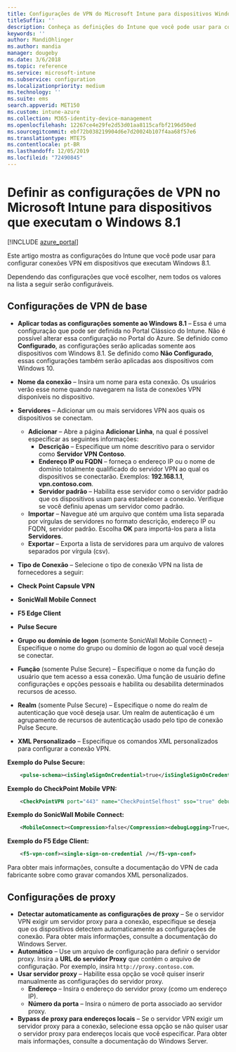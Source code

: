 ```yaml
---
title: Configurações de VPN do Microsoft Intune para dispositivos Windows 8.1
titleSuffix: ''
description: Conheça as definições do Intune que você pode usar para configurar as conexões VPN em dispositivos que executam o Windows 8.1.
keywords: ''
author: MandiOhlinger
ms.author: mandia
manager: dougeby
ms.date: 3/6/2018
ms.topic: reference
ms.service: microsoft-intune
ms.subservice: configuration
ms.localizationpriority: medium
ms.technology: ''
ms.suite: ems
search.appverid: MET150
ms.custom: intune-azure
ms.collection: M365-identity-device-management
ms.openlocfilehash: 12267ce4e29fe2d53d01aa8115cafbf2196d50ed
ms.sourcegitcommit: ebf72b038219904d6e7d20024b107f4aa68f57e6
ms.translationtype: MTE75
ms.contentlocale: pt-BR
ms.lasthandoff: 12/05/2019
ms.locfileid: "72490845"
---
```

# <a name="configure-vpn-settings-in-microsoft-intune-for-devices-running-windows-81"></a>Definir as configurações de VPN no Microsoft Intune para dispositivos que executam o Windows 8.1

[!INCLUDE [azure_portal](../includes/azure_portal.md)]

Este artigo mostra as configurações do Intune que você pode usar para configurar conexões VPN em dispositivos que executam Windows 8.1.

Dependendo das configurações que você escolher, nem todos os valores na lista a seguir serão configuráveis.

## <a name="base-vpn-settings"></a>Configurações de VPN de base


- **Aplicar todas as configurações somente ao Windows 8.1** – Essa é uma configuração que pode ser definida no Portal Clássico do Intune. Não é possível alterar essa configuração no Portal do Azure. Se definido como **Configurado**, as configurações serão aplicadas somente aos dispositivos com Windows 8.1. Se definido como **Não Configurado**, essas configurações também serão aplicadas aos dispositivos com Windows 10.
- **Nome da conexão** – Insira um nome para esta conexão. Os usuários verão esse nome quando navegarem na lista de conexões VPN disponíveis no dispositivo.
- **Servidores** – Adicionar um ou mais servidores VPN aos quais os dispositivos se conectam.
  - **Adicionar** – Abre a página **Adicionar Linha**, na qual é possível especificar as seguintes informações:
    - **Descrição** – Especifique um nome descritivo para o servidor como **Servidor VPN Contoso**.
    - **Endereço IP ou FQDN** – forneça o endereço IP ou o nome de domínio totalmente qualificado do servidor VPN ao qual os dispositivos se conectarão. Exemplos: **192.168.1.1**, **vpn.contoso.com**.
    - **Servidor padrão** – Habilita esse servidor como o servidor padrão que os dispositivos usam para estabelecer a conexão. Verifique se você definiu apenas um servidor como padrão.
  - **Importar** – Navegue até um arquivo que contém uma lista separada por vírgulas de servidores no formato descrição, endereço IP ou FQDN, servidor padrão. Escolha **OK** para importá-los para a lista **Servidores**.
  - **Exportar** – Exporta a lista de servidores para um arquivo de valores separados por vírgula (csv).

- **Tipo de Conexão** – Selecione o tipo de conexão VPN na lista de fornecedores a seguir:
- **Check Point Capsule VPN**
- **SonicWall Mobile Connect**
- **F5 Edge Client**
- **Pulse Secure**

<!--- **Fingerprint** (Check Point Capsule VPN only) - Specify a string (for example, "Contoso Fingerprint Code") that will be used to verify that the VPN server can be trusted. A fingerprint can be sent to the client so it knows to trust any server that presents the same fingerprint when connecting. If the device doesn’t already have the fingerprint, it will prompt the user to trust the VPN server that they are connecting to while showing the fingerprint. (The user manually verifies the fingerprint and chooses **trust** to connect.) --->

- **Grupo ou domínio de logon** (somente SonicWall Mobile Connect) – Especifique o nome do grupo ou domínio de logon ao qual você deseja se conectar.

- **Função** (somente Pulse Secure) – Especifique o nome da função do usuário que tem acesso a essa conexão. Uma função de usuário define configurações e opções pessoais e habilita ou desabilita determinados recursos de acesso.

- **Realm** (somente Pulse Secure) – Especifique o nome do realm de autenticação que você deseja usar. Um realm de autenticação é um agrupamento de recursos de autenticação usado pelo tipo de conexão Pulse Secure.


- **XML Personalizado** – Especifique os comandos XML personalizados para configurar a conexão VPN.

**Exemplo do Pulse Secure:**

```xml
    <pulse-schema><isSingleSignOnCredential>true</isSingleSignOnCredential></pulse-schema>
```

**Exemplo do CheckPoint Mobile VPN:**

```xml
    <CheckPointVPN port="443" name="CheckPointSelfhost" sso="true" debug="3" />
```

**Exemplo do SonicWall Mobile Connect:**

```xml
    <MobileConnect><Compression>false</Compression><debugLogging>True</debugLogging><packetCapture>False</packetCapture></MobileConnect>
```

**Exemplo do F5 Edge Client:**

```xml
    <f5-vpn-conf><single-sign-on-credential /></f5-vpn-conf>
```

Para obter mais informações, consulte a documentação do VPN de cada fabricante sobre como gravar comandos XML personalizados.


## <a name="proxy-settings"></a>Configurações de proxy

- **Detectar automaticamente as configurações de proxy** – Se o servidor VPN exigir um servidor proxy para a conexão, especifique se deseja que os dispositivos detectem automaticamente as configurações de conexão. Para obter mais informações, consulte a documentação do Windows Server.
- **Automático** – Use um arquivo de configuração para definir o servidor proxy. Insira a **URL do servidor Proxy** que contém o arquivo de configuração. Por exemplo, insira `http://proxy.contoso.com`.
- **Usar servidor proxy** – Habilite essa opção se você quiser inserir manualmente as configurações do servidor proxy.
  - **Endereço** – Insira o endereço do servidor proxy (como um endereço IP).
  - **Número da porta** – Insira o número de porta associado ao servidor proxy.
- **Bypass de proxy para endereços locais** – Se o servidor VPN exigir um servidor proxy para a conexão, selecione essa opção se não quiser usar o servidor proxy para endereços locais que você especificar. Para obter mais informações, consulte a documentação do Windows Server.

